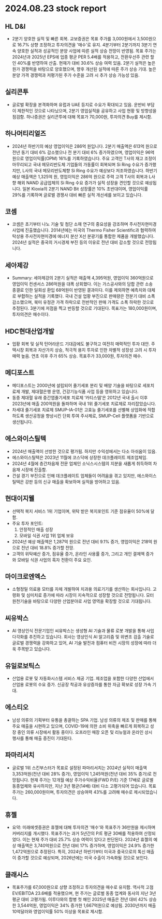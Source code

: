 # 2024.08.23 stock report
## HL D&I
- 2분기 양호한 실적 및 빠른 회복. 교보증권은 목표 주가를 3,000원에서 3,500원으로 16.7% 상향 조정하고 투자의견을 '매수'로 유지. 4분기부터 2분기까지 3분기 연속 양호한 실적과 성공적인 분양 사업에 따른 실적 상승 전망이 반영됨. 목표 주가는 2024년과 2025년 EPS에 업종 평균 PER 5.4배를 적용하고, 전환우선주 관련 할인 40%를 반영하여 산출. 현재가 대비 30.6% 상승 여력 있음. 2분기 실적은 높은 원가 경쟁력을 바탕으로 양호했으며, 향후 개선된 실적에 따른 주가 상승 기대. 높은 분양 가격 경쟁력과 저평가된 주가 수준을 고려 시 추가 상승 가능성 있음.
## 실리콘투
- 글로벌 확장을 본격화하며 유럽과 UAE 등지로 수요가 확대되고 있음. 운반비 부담이 제한적인 것으로 나타났으며, 2분기 영업실적을 공유하고 사업 현황 및 방향성을 점검함. 하나증권은 실리콘투에 대해 목표가 70,000원, 투자의견 Buy를 제시함.
## 하나머티리얼즈
- 2024년 하반기의 예상 영업이익은 286억 원입니다. 2분기 매출액은 613억 원으로 전년 동기 대비 6% 감소했으나 전 분기 대비 6% 증가하였으며, 영업이익은 96억 원으로 영업이익률(OPM) 16%를 기록하였습니다. 주요 고객인 T사의 재고 조정이 마무리되고 국내 메모리반도체 기업들의 가동률이 회복되며 Si Ring 수요가 증가했지만, L사의 국내 메모리반도체향 Si Ring 수요가 예상보다 저조하였습니다. 하반기 예상 매출액은 1,325억 원, 영업이익은 286억 원으로 주력 고객 T사의 회복과 L사향 해외 NAND 공급업체의 Si Ring 수요 증가가 실적 성장을 견인할 것으로 예상됩니다. 일본 Kioxia의 2분기 NAND Bit 성장률은 10% 초반대이며, 영업이익률 29%를 기록하며 글로벌 경쟁사 대비 빠른 실적 개선세를 보이고 있습니다.
## 코셈
- 코셈은 초기부터 나노 기술 및 첨단 소재 연구의 중요성을 강조하며 주사전자현미경 사업에 진출했습니다. 2014년에는 미국의 Thermo Fisher Scientific과 협력하여 탁상용 주사전자현미경에 에너지 분산 X선 분광기를 통합한 제품을 개발했습니다. 2024년 실적은 중국의 거시경제 부진 등의 이유로 전년 대비 감소할 것으로 전망됩니다.
## 세아제강
- Summary: 세아제강의 2분기 실적은 매출액 4,395억원, 영업이익 360억원으로 영업이익 컨센서스 286억원을 대폭 상회했다. 이는 가스공사와의 담합 관련 소송 종결로 인한 일회성 환입 68억원이 반영된 결과이다. 이를 제외하면 예측치와 대체로 부합하는 실적을 기록했다. 국내 건설 업황 부진으로 판매량은 전분기 대비 소폭 감소했으며, 북미 유정관 가격 하락으로 전반적인 판매 가격도 소폭 하락한 것으로 추정된다. 3분기에 저점을 찍고 반등할 것으로 기대된다. 목표가는 180,000원이며, 투자의견은 매수이다.
## HDC현대산업개발
- 업황 회복 및 실적 턴어라운드 기대감에도 불구하고 여전히 매력적인 투자 대안. 주택시장 회복과 자산가치 상승, 적극적 용지 투자로 인한 차별적 성장성 고려 시 투자 매력 높음. 연초 이후 주가 65% 상승. 목표주가 33,000원, 투자의견 매수.
## 메디포스트
- 메디포스트는 2000년에 설립되어 줄기세포 분리 및 배양 기술을 바탕으로 세포치료제 개발, 제대혈은행 운영, 건강기능식품 사업 등을 영위하고 있습니다. 
- 동종 제대혈 유래 중간엽줄기세포 치료제 ‘카티스템’은 2012년 국내 출시 이후 2023년에 매출 200억원을 돌파하며 국내 1위 줄기세포 치료제로 자리잡았습니다.
- 차세대 줄기세포 치료제 SMUP-IA-01은 고효능 줄기세포를 선별해 상업화에 적합하도록 생산공정을 향상시킨 단회 투여 주사제로, SMUP-Cell 플랫폼을 기반으로 생산됩니다.
## 에스와이스틸텍
- 2024년 매출액이 선방한 것으로 평가됨. 하지만 수익성에서는 다소 아쉬움이 있음.
- 에스와이스틸텍은 2023년 11월에 코스닥에 상장한 데크플레이트 제조업체임.
- 2024년 4월에 층간차음재 전문 업체인 소닉스시스템의 지분을 새롭게 취득하여 차음재 시장에 진출함.
- 건설 경기 부진으로 인해 데크플레이트 업체들이 어려움을 겪고 있지만, 에스와이스틸텍은 강판 등의 신규 매출을 확보하며 실적을 방어하고 있음.
## 현대이지웰
- 선택적 복지 서비스 1위 기업이며, 위탁 받은 복지포인트 기준 점유율이 50%에 달함.
- 주요 투자 포인트:
  1) 안정적인 매출 성장
  2) 모바일 식권 사업 1위 업체 보유
- 2024년 예상 매출액은 1,287억 원으로 전년 대비 9.1% 증가, 영업이익은 218억 원으로 전년 대비 18.8% 증가할 전망.
- 고객의 위탁예산 증가, 점유율 증가, 온라인 사용률 증가, 그리고 개인 결제액 증가와 모바일 식권 사업의 흑자 전환이 주요 요인.

## 마이크로엔엑스
- 소형정밀 의료용 모터를 자체 개발하여 치과용 의료기기를 생산하는 회사입니다. 고령화 및 심미치료 증가에 따라 시장이 지속적으로 성장할 것으로 전망됩니다. 모터 원천기술을 바탕으로 다양한 산업분야로 사업 영역을 확장할 것으로 기대됩니다.
## 씨유박스
- AI 영상인식 전문기업인 씨유박스는 생성형 AI 기술과 물류 로봇 개발을 통해 사업 다각화를 추진하고 있습니다. 회사는 영상인식 AI 알고리즘 및 위변조 검출 기술로 글로벌 경쟁력을 강화하고 있어, AI 기술 발전과 컴퓨터 비전 시장의 성장에 따라 더욱 주목받고 있습니다.
## 유일로보틱스
- 산업용 로봇 및 자동화시스템 서비스 제공 기업. 제조업을 포함한 다양한 산업에서 산업용 로봇의 수요 증가. 신공장 착공과 유상증자를 통한 자금 확보로 성장 가속 기대.
## 에스티오
- 남성 의류의 기획부터 유통을 총괄하는 SPA 기업. 남성 의류의 제조 및 판매를 통해 주요 매출을 시현하고 있으며, COVID-19에 의한 소비 위축을 빠르게 회복하고 성장 중인 의류 시장에서 활동 중이다. 오프라인 매장 오픈 및 리뉴얼과 온라인 상시 행사를 통해 매출 증진이 기대된다.
## 파마리서치
- 글로벌 1위 스킨부스터가 목표로 설정된 파마리서치는 2024년 실적이 매출액 3,353억원(전년 대비 28% 증가), 영업이익 1,245억원(전년 대비 35% 증가)로 전망됩니다. 현재 주가는 12개월 예상 주가수익비율(FWD P/E) 기준 17배로 글로벌 동종업체와 유사하지만, 지난 3년 평균(14배) 대비 다소 고평가되어 있습니다. 목표 주가는 260,000원이며, 투자의견은 상승여력 43%를 고려해 매수로 제시되었습니다.
## 휴젤
- 요약: 미래에셋증권은 휴젤에 대해 투자의견 '매수'와 목표주가 36만원을 제시하며 커버리지를 개시했다. 목표주가는 과거 5년간의 P/E 평균 30배를 적용하여 산정되었다. 이는 현재 주가 대비 25.7% 상승 여력이 있다고 판단된다. 2024년 휴젤의 예상 매출액은 3,740억원으로 전년 대비 17% 증가하며, 영업이익은 24.9% 증가한 1,472억원으로 추정된다. 특히, 2024년 하반기부터 미국과 중국으로의 톡신 매출이 증가할 것으로 예상되며, 2026년에는 미국 수출이 가속화될 것으로 보인다.
## 클래시스
- 목표주가를 67,000원으로 상향 조정하고 투자의견을 매수로 유지함. 역사적 고점 EV/EBITDA 23.6배를 적용했으며, 현 주가는 글로벌 동종 업계와 동사의 지난 3년 평균 대비 고평가됨. 이루다와의 합병 첫 해인 2025년 매출은 전년 대비 42% 상승한 3,544억원, 영업이익은 34% 증가한 1,667억원으로 예상됨. 2030년까지 매출 10억달러와 영업이익률 50% 이상을 목표로 제시함.